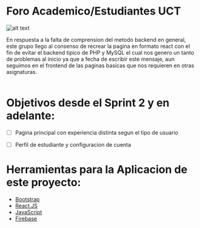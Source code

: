 # Foro Academico/Estudiantes UCT


![alt text](https://i.imgur.com/t2mAiqc.png)

En respuesta a la falta de comprension del metodo backend en general, este grupo llego al consenso de recrear la pagina en formato react
con el fin de evitar el backend tipico de PHP y MySQL el cual nos genero un tanto de problemas al inicio ya que a fecha de escribir este mensaje, aun
seguimos en el frontend de las paginas basicas que nos requieren en otras asignaturas.
 <br /><br />





# Objetivos desde el Sprint 2 y en adelante: <br />

- [ ] Pagina principal con experiencia distinta segun el tipo de usuario
- [ ] Perfil de estudiante y configuracion de cuenta 


# Herramientas para la Aplicacion de este proyecto: <br />

- [Bootstrap](https://getbootstrap.com/docs/5.2/getting-started/introduction/)
- [React.JS](https://es.reactjs.org)
- [JavaScript](https://www.w3schools.com/js/js_intro.asp)
- [Firebase](https://firebase.google.com)

